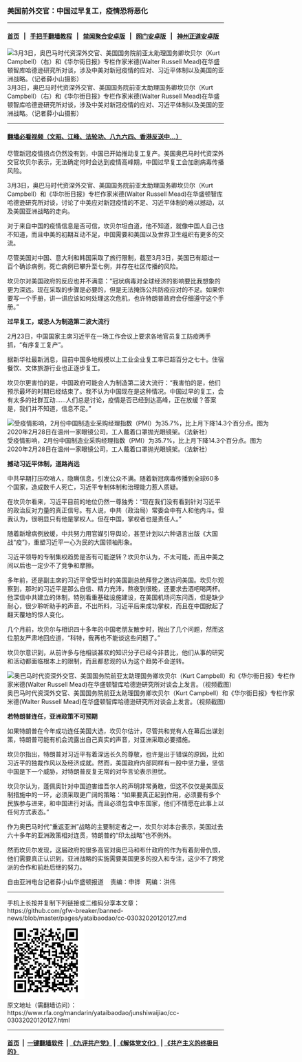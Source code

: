 ### 美国前外交官：中国过早复工，疫情恐将恶化
------------------------

#### [首页](https://github.com/gfw-breaker/banned-news/blob/master/README.md) &nbsp;&nbsp;|&nbsp;&nbsp; [手把手翻墙教程](https://github.com/gfw-breaker/guides/wiki) &nbsp;&nbsp;|&nbsp;&nbsp; [禁闻聚合安卓版](https://github.com/gfw-breaker/bn-android) &nbsp;&nbsp;|&nbsp;&nbsp; [网门安卓版](https://github.com/oGate2/oGate) &nbsp;&nbsp;|&nbsp;&nbsp; [神州正道安卓版](https://github.com/SzzdOgate/update) 



<div id="headerimg">
 <img alt="3月3日，奥巴马时代资深外交官、美国国务院前亚太助理国务卿坎贝尔（Kurt Campbell）（右）和《华尔街日报》专栏作家米德(Walter Russell Mead)在华盛顿智库哈德逊研究所对谈，涉及中美对新冠疫情的应对、习近平体制以及美国的亚洲战略。（记者薛小山摄影）" src="https://www.rfa.org/mandarin/yataibaodao/junshiwaijiao/cc-03032020120127.html/0303f.jpg/@@images/298362dc-2204-4097-bd99-d9b01bf6b54b.jpeg" title="3月3日，奥巴马时代资深外交官、美国国务院前亚太助理国务卿坎贝尔（Kurt Campbell）（右）和《华尔街日报》专栏作家米德(Walter Russell Mead)在华盛顿智库哈德逊研究所对谈，涉及中美对新冠疫情的应对、习近平体制以及美国的亚洲战略。（记者薛小山摄影）"/>
 <div id="headerimgcontents">
  <div id="headerimgcaption">
   <span>
    3月3日，奥巴马时代资深外交官、美国国务院前亚太助理国务卿坎贝尔（Kurt Campbell）（右）和《华尔街日报》专栏作家米德(Walter Russell Mead)在华盛顿智库哈德逊研究所对谈，涉及中美对新冠疫情的应对、习近平体制以及美国的亚洲战略。（记者薛小山摄影）
   </span>
   <!-- zoomattribute -->
  </div>
  <!-- headerimgcaption -->
 </div>
 <!-- headerimagecontents -->
</div>

<hr/>


#### [翻墙必看视频（文昭、江峰、法轮功、八九六四、香港反送中...）](https://github.com/gfw-breaker/banned-news/blob/master/pages/link3.md)

<div id="storytext">
 <div>
  <div class="slot_header">
  </div>
 </div>
 <p>
  尽管新冠疫情拐点仍然没有到，中国已开始推动复工复产。美国奥巴马时代资深外交官坎贝尔表示，无法确定何时会达到疫情高峰期，中国过早复工会加剧病毒传播风险。
 </p>
 <p>
  3月3日，奥巴马时代资深外交官、美国国务院前亚太助理国务卿坎贝尔（Kurt Campbell）和《华尔街日报》专栏作家米德(Walter Russell Mead)在华盛顿智库哈德逊研究所对谈，讨论了中美应对新冠疫情的不足、习近平体制的难以撼动，以及美国亚洲战略的走向。
 </p>
 <p>
  对于来自中国的疫情信息是否可信，坎贝尔坦白道，他不知道，就像中国人自己也不知道，而且中美的初期互动不足，中国需要和美国以及世界卫生组织有更多的交流。
 </p>
 <p>
  尽管美国对中国、意大利和韩国采取了旅行限制，截至3月3日，美国已有超过一百个确诊病例，死亡病例已攀升至七例，并存在社区传播的风险。
 </p>
 <p>
  坎贝尔对美国政府的反应也并不满意：“冠状病毒对全球经济的影响要比我想象的更为深远。现在采取的步骤是必要的，但是无法掩饰公共防疫应对的不足。如果你要写一个手册，讲一讲应该如何处理这次危机，也许特朗普政府会仔细遵守这个手册。”
 </p>
 <p>
 </p>
 <p>
 </p>
 <p>
  <b>
   过早复工，或恐人为制造第二波大流行
  </b>
  <b>
  </b>
 </p>
 <p>
  <b>
  </b>
 </p>
 <p>
  2月23日，中国国家主席习近平在一场工作会议上要求各地官员复工防疫两手抓，“有序复工复产”。
 </p>
 <p>
  据新华社最新消息，目前中国多地规模以上工业企业复工率已超百分之七十。住宿餐饮、文体旅游行业也正逐步复工。
 </p>
 <p>
  坎贝尔更害怕的是，中国政府可能会人为制造第二波大流行：“我害怕的是，他们预示最坏的时期已经结束了。我不认为中国现在是这种情况。中国过早的复工，会有太多的社群互动……人们总是讨论，疫情是否已经到达高峰，正在放缓？答案是，我们并不知道，信息不足。”
 </p>
 <p>
  <div class="image-inline captioned" style="width:622px;">
   <div style="width:622px;">
    <img alt="受疫情影响，2月份中国制造业采购经理指数（PMI）为35.7%，比上月下降14.3个百分点。图为2020年2月28日在温州一家眼镜公司，工人戴着口罩抛光眼镜架。（法新社）" src="https://www.rfa.org/mandarin/yataibaodao/junshiwaijiao/cc-03032020120127.html/0303k.jpg" title="受疫情影响，2月份中国制造业采购经理指数（PMI）为35.7%，比上月下降14.3个百分点。图为2020年2月28日在温州一家眼镜公司，工人戴着口罩抛光眼镜架。（法新社）"/>
   </div>
   <div class="image-caption">
    <span style="width:622px;">
     受疫情影响，2月份中国制造业采购经理指数（PMI）为35.7%，比上月下降14.3个百分点。图为2020年2月28日在温州一家眼镜公司，工人戴着口罩抛光眼镜架。（法新社）
    </span>
    <span class="copyright">
    </span>
   </div>
  </div>
 </p>
 <p>
  <b>
   撼动习近平体制，道路尚远
  </b>
  <b>
  </b>
 </p>
 <p>
  <b>
  </b>
 </p>
 <p>
  中共早期打压吹哨人，隐瞒信息，引发公众不满。随着新冠病毒传播到全球60多个国家，造成数千人死亡，习近平专制体制和治理能力惹人质疑。
 </p>
 <p>
  在坎贝尔看来，习近平目前的地位仍然一尊独秀：“现在我们没有看到针对习近平的政治反对力量的真正信号。有人说，中共（政治局）常委会中有人和他内斗。但我认为，很明显只有他是掌权人。但在中国，掌权者也是责任人。”
 </p>
 <p>
  随着新增病例放缓，中共努力用官媒引导舆论，甚至计划以六种语言出版《大国战“疫”》，重塑习近平一心为民的大国领袖形象。
 </p>
 <p>
  习近平领导的专制集权趋势是否有可能逆转？坎贝尔认为，不太可能，而且中美之间以后也一定少不了竞争和摩擦。
 </p>
 <p>
  多年前，还是副主席的习近平曾受当时的美国副总统拜登之邀访问美国。坎贝尔观察到，那时的习近平是那么自信、精力充沛，熬夜到很晚，还要求去酒吧喝两杯。他深信中共建立的体制，特别看重基础设施建设，在美国机场问东问西，但是缺少耐心，很少聆听助手的声音。不出所料，习近平后来成功掌权，而且在中国掀起了翻天覆地的惊人变化。
 </p>
 <p>
  几个月前，坎贝尔与相识四十多年的中国老朋友散步时，抛出了几个问题，然而这位朋友严肃地回应道，“科特，我再也不能谈这些问题了。”
 </p>
 <p>
  坎贝尔意识到，从前许多与他相谈甚欢的知识分子已经今非昔比，他们从事的研究和活动都面临根本上的限制，而且都悲观的认为这个趋势不会逆转。
 </p>
 <p>
  <div class="image-inline captioned" style="width:680px;">
   <div style="width:680px;">
    <img alt="奥巴马时代资深外交官、美国国务院前亚太助理国务卿坎贝尔（Kurt Campbell）和《华尔街日报》专栏作家米德(Walter Russell Mead)在华盛顿智库哈德逊研究所对谈会上发言。（视频截图）" src="https://www.rfa.org/mandarin/yataibaodao/junshiwaijiao/cc-03032020120127.html/0302a.jpg" title="奥巴马时代资深外交官、美国国务院前亚太助理国务卿坎贝尔（Kurt Campbell）和《华尔街日报》专栏作家米德(Walter Russell Mead)在华盛顿智库哈德逊研究所对谈会上发言。（视频截图）
"/>
   </div>
   <div class="image-caption">
    <span style="width:680px;">
     奥巴马时代资深外交官、美国国务院前亚太助理国务卿坎贝尔（Kurt Campbell）和《华尔街日报》专栏作家米德(Walter Russell Mead)在华盛顿智库哈德逊研究所对谈会上发言。（视频截图）
    </span>
    <span class="copyright">
    </span>
   </div>
  </div>
 </p>
 <p>
  <b>
   若特朗普连任，亚洲政策不可预期
  </b>
  <b>
  </b>
 </p>
 <p>
  <b>
  </b>
 </p>
 <p>
  如果特朗普在今年成功连任美国大选，坎贝尔估计，尽管共和党有人在幕后出谋划策，特朗普可能有机会流露出自己真实的声音，对亚洲采取必要措施。
 </p>
 <p>
  坎贝尔指出，特朗普对习近平有着深远长久的尊敬，也许是出于错误的原因，比如习近平的独裁作风以及经济成就。然而，美国政府内部同样有一股中坚力量，坚信中国是下一个威胁，对特朗普反复无常的对华言论表示担忧。
 </p>
 <p>
  坎贝尔认为，蓬佩奥针对中国迫害维吾尔人的声明非常勇敢，但这不仅仅是美国反制措施中的一环，必须采取更广阔的策略：“如果要真正起到作用，必须要有多个民族参与进来，和中国进行对话。而且必须包含中东国家，他们不情愿在此事上以任何方式表态。”
 </p>
 <p>
  作为奥巴马时代“重返亚洲”战略的主要制定者之一，坎贝尔对本台表示，美国过去六十多年的亚洲政策相对连贯，特朗普的“印太战略”也不例外。
 </p>
 <p>
  然而坎贝尔发现，这届政府的很多高官对奥巴马和布什政府的作为有着刻骨仇恨，他们需要真正认识到，亚洲战略的实施需要美国更多的投入和专注，这少不了跨党派的合作和前赴后继的努力。
 </p>
 <p>
 </p>
 <p>
  自由亚洲电台记者薛小山华盛顿报道    责编：申铧   网编：洪伟
 </p>
</div>

<hr/>
手机上长按并复制下列链接或二维码分享本文章：<br/>
https://github.com/gfw-breaker/banned-news/blob/master/pages/yataibaodao/cc-03032020120127.md <br/>
<a href='https://github.com/gfw-breaker/banned-news/blob/master/pages/yataibaodao/cc-03032020120127.md'><img src='https://github.com/gfw-breaker/banned-news/blob/master/pages/yataibaodao/cc-03032020120127.md.png'/></a> <br/>
原文地址（需翻墙访问）：https://www.rfa.org/mandarin/yataibaodao/junshiwaijiao/cc-03032020120127.html


------------------------
#### [首页](https://github.com/gfw-breaker/banned-news/blob/master/README.md) &nbsp;|&nbsp; [一键翻墙软件](https://github.com/gfw-breaker/nogfw/blob/master/README.md) &nbsp;| [《九评共产党》](https://github.com/gfw-breaker/9ping.md/blob/master/README.md#九评之一评共产党是什么) | [《解体党文化》](https://github.com/gfw-breaker/jtdwh.md/blob/master/README.md) | [《共产主义的终极目的》](https://github.com/gfw-breaker/gczydzjmd.md/blob/master/README.md)


<img src='http://gfw-breaker.win/banned-news/pages/yataibaodao/cc-03032020120127.md' width='0px' height='0px'/>